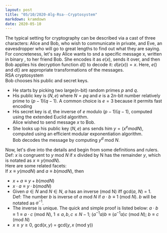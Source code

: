 ```yaml
---
layout: post
title: "05/10/2020-Alg-Rsa--Cryptosystem"
markdown: kramdown
date: 2020-05-10
---
```


The typical setting for cryptography can be described via a cast of three characters: Alice and Bob, who wish to communicate in private, and Eve, an 
eavesdropper who will go to great lengths to find out what they are saying. For concreteness, let's say Alice wants to snd a specific message x, written in binary 
, to her friend Bob. She encodes it as $e(x)$, sends it over, and then Bob applies his decryption function $d()$ to decode it: $d(e(x))=x$. Here, $e()$ and $d()$ are appropriate 
transformations of the messages.  
RSA cryptosystem  
Bob chooses his public and secret keys.  
* He starts by picking two large(n-bit) random primes $p$ and $q$.
* His public key is $(N,e)$ where $N = pq$ and $e$ is a $2n$-bit number relatively prime to $(p-1)(q-1)$. A common choice is $e = 3$ because it 
permits fast encoding 
* His secret key is $d$, the inverse of $e$ modulo $(p-1)(q-1)$, computed using the extended Euclid algorithm.  
Alice wished to send message $x$ to Bob.  
* She looks up his public key $(N,e)$ ans sends him $y = (x^e mod N)$, computed using an efficient modular exponentiation algorithm.  
Bob decodes the message by computing $y^d$ mod $N$.  

Now, let's dive into the details and begin from some definitions and rulers.  
Def: $x$ is congruent to $y$ mod $N$ if x divided by N has the remainder $y$, which is notated as $x \equiv y(mod N)$.  
Here are some related facets:  
If $x \equiv y(mod N)$ and $a \equiv b(mod N)$, then  
* $x + a \equiv y + b (mod N)$  
* $x \cdot a \equiv y \cdot b (mod N)$  
* Given $a \in N$ and $N \in N$, $a$ has an inverse (mod N) iff gcd($a$, $N$) = 1.  
Def: The number $b$ is inverse of $a$ mod $N$ if $a \cdot b \equiv 1$ (mod $N$). $b$ will be notated as $a^{-1}$.  
* The inverse is unique.
The quick and simple proof is listed below: $a \cdot b \equiv 1 \equiv a \cdot c$ (mod $N$), $1 \leq a,b,c \leq N-1$; $(a^{-1} a)b \equiv 
(a^{-1} a)c$ (mod $N$); $b \equiv c$ (mod $N$)  
* $x \geq y \geq 0$, gcd($x,y$) = gcd($y,x$ (mod y))
 


